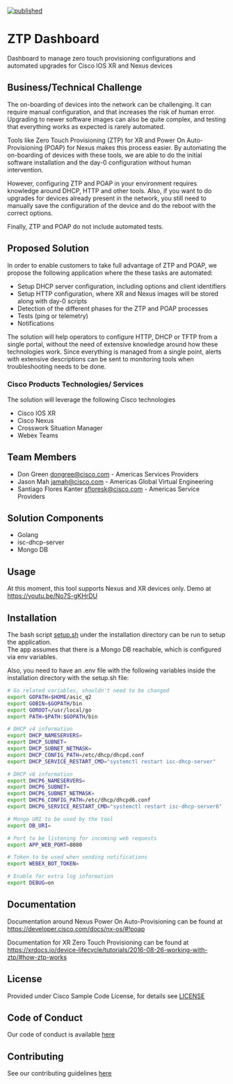 [![published](https://static.production.devnetcloud.com/codeexchange/assets/images/devnet-published.svg)](https://developer.cisco.com/codeexchange/github/repo/CiscoSE/ztp-dashboard)

# ZTP Dashboard

Dashboard to manage zero touch provisioning configurations and automated upgrades for Cisco IOS XR and Nexus devices


## Business/Technical Challenge

The on-boarding of devices into the network can be challenging. It can require manual configuration, and that increases the risk of human error. Upgrading to newer software images can also be quite complex, and testing that everything works as expected is rarely automated.

Tools like Zero Touch Provisioning (ZTP) for XR and Power On Auto-Provisioning (POAP) for Nexus makes this process easier. By automating the on-boarding of devices with these tools, we are able to do the initial software installation and the day-0 configuration without human intervention.

However, configuring ZTP and POAP in your environment requires knowledge around DHCP, HTTP and other tools. Also, if you want to do upgrades for devices already present in the network, you still need to manually save the configuration of the device and do the reboot with the correct options.

Finally, ZTP and POAP do not include automated tests.

## Proposed Solution

In order to enable customers to take full advantage of ZTP and POAP, we propose the following application where the these tasks are automated:

* Setup DHCP server configuration, including options and client identifiers
* Setup HTTP configuration, where XR and Nexus images will be stored along with day-0 scripts
* Detection of the different phases for the ZTP and POAP processes 
* Tests (ping or telemetry)
* Notifications 

The solution will help operators to configure HTTP, DHCP or TFTP from a single portal, without the need of extensive knowledge around how these technologies work. Since everything is managed from a single point, alerts with extensive descriptions can be sent to monitoring tools when troubleshooting needs to be done.

### Cisco Products Technologies/ Services

The solution will leverage the following Cisco technologies

* Cisco IOS XR
* Cisco Nexus
* Crosswork Situation Manager
* Webex Teams

## Team Members

* Don Green <dongree@cisco.com> - Americas Services Providers
* Jason Mah <jamah@cisco.com> - Americas Global Virtual Engineering
* Santiago Flores Kanter <sfloresk@cisco.com> - Americas Service Providers 

## Solution Components

* Golang
* isc-dhcp-server
* Mongo DB

## Usage

At this moment, this tool supports Nexus and XR devices only. Demo at https://youtu.be/No7S-gKHrDU

## Installation

The bash script [setup.sh](./installation/setup.sh) under the installation directory can be run to setup the application.  
The app assumes that there is a Mongo DB reachable, which is configured via env variables.

Also, you need to have an .env file with the following variables inside the installation directory with the setup.sh file:

```bash
# Go related variables, shouldn't need to be changed
export GOPATH=$HOME/asic_q2
export GOBIN=$GOPATH/bin
export GOROOT=/usr/local/go
export PATH=$PATH:$GOPATH/bin

# DHCP v4 information
export DHCP_NAMESERVERS=
export DHCP_SUBNET=
export DHCP_SUBNET_NETMASK=
export DHCP_CONFIG_PATH=/etc/dhcp/dhcpd.conf
export DHCP_SERVICE_RESTART_CMD="systemctl restart isc-dhcp-server"

# DHCP v6 information
export DHCP6_NAMESERVERS=
export DHCP6_SUBNET=
export DHCP6_SUBNET_NETMASK=
export DHCP6_CONFIG_PATH=/etc/dhcp/dhcpd6.conf
export DHCP6_SERVICE_RESTART_CMD="systemctl restart isc-dhcp-server6"

# Mongo URI to be used by the tool
export DB_URI=

# Port to be listening for incoming web requests
export APP_WEB_PORT=8080

# Token to be used when sending notifications
export WEBEX_BOT_TOKEN=

# Enable for extra log information
export DEBUG=on
```

## Documentation

Documentation around Nexus Power On Auto-Provisioning can be found at https://developer.cisco.com/docs/nx-os/#!poap

Documentation for XR Zero Touch Provisioning can be found at https://xrdocs.io/device-lifecycle/tutorials/2016-08-26-working-with-ztp/#how-ztp-works 

## License

Provided under Cisco Sample Code License, for details see [LICENSE](./LICENSE)

## Code of Conduct

Our code of conduct is available [here](./CODE_OF_CONDUCT.md)

## Contributing

See our contributing guidelines [here](./CONTRIBUTING.md)
